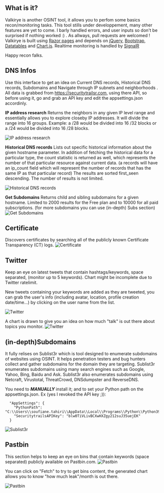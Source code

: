 
## What is it?
Valkirye is another OSINT tool, it allows you to perfom some basics recon/monitoring tasks.
This tool stills under developpement, many other features are yet to come. I barly handled errors, and user inputs so don't be surprised if nothing worked :) . As allways, pull requests are welcomed !
Valkirye is built using [Razor pages](https://docs.microsoft.com/en-us/aspnet/core/razor-pages/?view=aspnetcore-5.0&tabs=visual-studio) and depends on [jQuery](https://jquery.com/),  [Bootstrap](https://getbootstrap.com/), [Datatables](https://datatables.net/) and [Chart.js](https://www.chartjs.org/). Realtime monitoring is handled by [SignalR](https://dotnet.microsoft.com/apps/aspnet/signalr)

Happy recon falks.

## DNS Infos
Use this interface to get an idea on Current DNS records, Historical DNS records, Subdomains and Navigate through IP subnets and neighborhoods . 
All data is grabbed from https://securitytrailsr.com, using there API, so before using it, go and grab an API key and edit the appsettings.json accordinly.

**IP address research**
Returns the neighbors in any given IP level range and essentially allows you to explore closeby IP addresses. It will divide the range into 16 groups. Example: a /28 would be divided into 16 /32 blocks or a /24 would be divided into 16 /28 blocks.

![IP address research](https://raw.githubusercontent.com/soufianetahiri/Valkyrie/master/Valkyrie/Screenshots/dnsinfo_IPsearch.JPG)

**Historical DNS records**
Lists out specific historical information about the given hostname parameter. In addition of fetching the historical data for a particular type, the count statistic is returned as well, which represents the number of that particular resource against current data. (a records will have an ip_count field which will represent the number of records that has the same IP as that particular record) The results are sorted first_seen descending. The number of results is not limited.

![Historical DNS records](https://raw.githubusercontent.com/soufianetahiri/Valkyrie/master/Valkyrie/Screenshots/dnsinfo_historicaldns.JPG)

**Get Subdomains**
Returns child and sibling subdomains for a given hostname. Limited to 2000 results for the Free plan and to 10000 for all paid subscriptions. (for more subdomains you can use (in-depth) Subs section)
![Get Subdomains](https://raw.githubusercontent.com/soufianetahiri/Valkyrie/master/Valkyrie/Screenshots/dnsinfo_subdomains.JPG)

## Certificate
Discovers certificates by searching all of the publicly known Certificate Transparency (CT) logs.
![Certificate](https://raw.githubusercontent.com/soufianetahiri/Valkyrie/master/Valkyrie/Screenshots/cert_search.JPG)
## Twitter
Keep an eye on latest tweets that contain hashtags/keywords, space separated, (monitor up to 5 keywords). Chart might be incomplete due to Twitter ratelimit.

New tweets containing your keywords are added as they are tweeted, you can grab the user's info (including avatar, location, profile creation date/time...) by clicking on the user name from the list.

![Twitter](https://raw.githubusercontent.com/soufianetahiri/Valkyrie/master/Valkyrie/Screenshots/twitter_monitor.jpg)

A chart is drawn to give you an idea on how much "talk" is out there about topics you monitor.
![Twitter](https://raw.githubusercontent.com/soufianetahiri/Valkyrie/master/Valkyrie/Screenshots/twitter_monitor_2.jpg)

## (in-depth)Subdomains
It fully relises on Sublist3r which is tool designed to enumerate subdomains of websites using OSINT. It helps penetration testers and bug hunters collect and gather subdomains for the domain they are targeting. Sublist3r enumerates subdomains using many search engines such as Google, Yahoo, Bing, Baidu and Ask. Sublist3r also enumerates subdomains using Netcraft, Virustotal, ThreatCrowd, DNSdumpster and ReverseDNS.

You need to ***MANUALLY*** install it; and to set your Python path on the appsettings.json. Ex (yes I revoked the API key ;)):

      "AppSettings": {
        "PythonPath": "C:\\Users\\soufiane.tahiri\\AppData\\Local\\Programs\\Python\\Python39",
        "SecuritytrailsAPIKey": "blw0TiVLivBCXwHXZgy212suJ35uejEK"
      }
![Sublist3r ](https://raw.githubusercontent.com/soufianetahiri/Valkyrie/master/Valkyrie/Screenshots/subdomains.jpg)

## Pastbin
This section helps to keep an eye on bins that contain keywords (space separated)  publicly available on Pastbin.com. 
![Pastbin](https://raw.githubusercontent.com/soufianetahiri/Valkyrie/master/Valkyrie/Screenshots/pastbin.jpg)

You can click on "Fetch" to try to get bins content, the generated chart allows you to know "how much leak"/month is out there.

![Pastbin](https://raw.githubusercontent.com/soufianetahiri/Valkyrie/master/Valkyrie/Screenshots/pastbin_rawdata.jpg)
